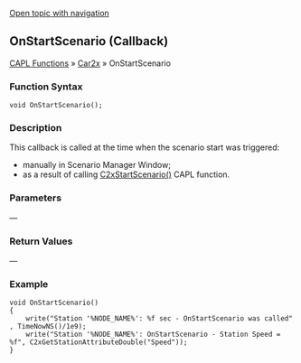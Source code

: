 [Open topic with navigation](../../../../../CANoeDEFamily.htm#Topics/CAPLFunctions/Car2x/Callbacks/CAPLfunctionC2xOnStartScenario.md)

## OnStartScenario (Callback)

[CAPL Functions](../../CAPLfunctions.md) » [Car2x](../CAPLfunctionsCar2xOverview.md) » OnStartScenario

### Function Syntax

```plaintext
void OnStartScenario();
```

### Description

This callback is called at the time when the scenario start was triggered:

- manually in Scenario Manager Window;
- as a result of calling [C2xStartScenario()](../Functions/CAPLfunctionC2xStartScenario.md) CAPL function.

### Parameters

—

### Return Values

—

### Example

```plaintext
void OnStartScenario()
{
    write("Station '%NODE_NAME%': %f sec - OnStartScenario was called" , TimeNowNS()/1e9);
    write("Station '%NODE_NAME%': OnStartScenario - Station Speed = %f", C2xGetStationAttributeDouble("Speed"));
}
```
